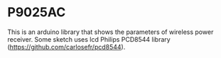 # P9025AC
This is an arduino library that shows the parameters of wireless power receiver.
Some sketch uses lcd Philips PCD8544 library (https://github.com/carlosefr/pcd8544).
